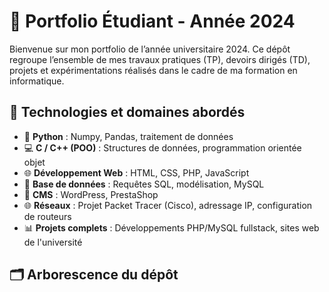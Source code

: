 # 📁 Portfolio Étudiant - Année 2024

Bienvenue sur mon portfolio de l’année universitaire 2024. Ce dépôt regroupe l’ensemble de mes travaux pratiques (TP), devoirs dirigés (TD), projets et expérimentations réalisés dans le cadre de ma formation en informatique.

## 🔧 Technologies et domaines abordés

- 🐍 **Python** : Numpy, Pandas, traitement de données
- 💻 **C / C++ (POO)** : Structures de données, programmation orientée objet
- 🌐 **Développement Web** : HTML, CSS, PHP, JavaScript
- 💾 **Base de données** : Requêtes SQL, modélisation, MySQL
- 🧱 **CMS** : WordPress, PrestaShop
- 🌐 **Réseaux** : Projet Packet Tracer (Cisco), adressage IP, configuration de routeurs
- 📊 **Projets complets** : Développements PHP/MySQL fullstack, sites web de l'université

## 🗂 Arborescence du dépôt

